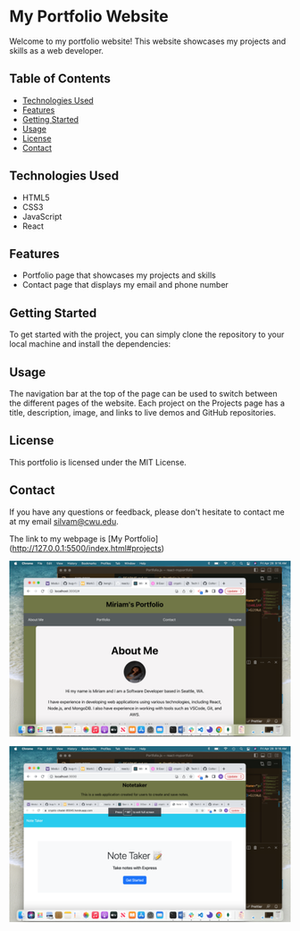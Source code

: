 # My Portfolio Website

Welcome to my portfolio website! This website showcases my projects and skills as a web developer. 

## Table of Contents
- [Technologies Used](#technologies-used)
- [Features](#features)
- [Getting Started](#getting-started)
- [Usage ](#usage)
- [License](#license)
- [Contact](#contact)

## Technologies Used
- HTML5
- CSS3
- JavaScript
- React

## Features
- Portfolio page that showcases my projects and skills
- Contact page that displays my email and phone number

## Getting Started
To get started with the project, you can simply clone the repository to your local machine and install the dependencies:

## Usage
The navigation bar at the top of the page can be used to switch between the different pages of the website. Each project on the Projects page has a title, description, image, and links to live demos and GitHub repositories.

## License
This portfolio is licensed under the MIT License. 

## Contact
If you have any questions or feedback, please don't hesitate to contact me at my email silvam@cwu.edu.

The link to my webpage is [My Portfolio] (http://127.0.0.1:5500/index.html#projects)

![My Portfolio](/public/projectImages/port.png "My Portfolio Screenshot")

![My Portfolio](/public/projectImages/example.png "My Portfolio Screenshot")